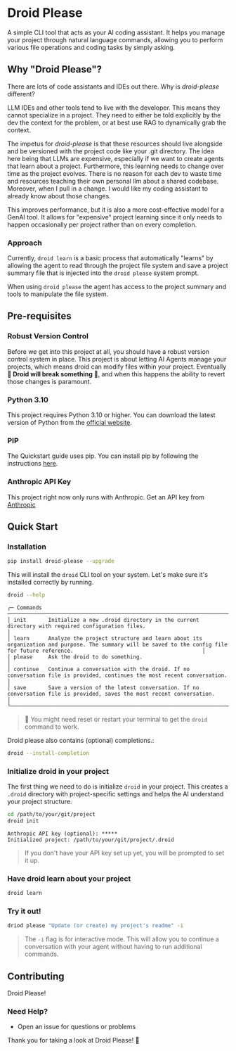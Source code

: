# Droid Please

A simple CLI tool that acts as your AI coding assistant. It helps you manage your project through natural language commands, allowing you to perform various file operations and coding tasks by simply asking.


## Why "Droid Please"?

There are lots of code assistants and IDEs out there. Why is _droid-please_ different?

LLM IDEs and other tools tend to live with the developer. This means they cannot specialize in a project. They need to 
either be told explicitly by the dev the context for the problem, or at best use RAG to dynamically grab the context.

The impetus for _droid-please_ is that these resources should live alongside and be versioned with the project code like your .git 
directory. The idea here being that LLMs are expensive, especially if we want to create agents that learn about a 
project. Furthermore, this learning needs to change over time as the project evolves. There is no reason for each dev to
waste time and resources teaching their own personal llm about a shared codebase. Moreover, when I pull in a change. I 
would like my coding assistant to already know about those changes.

This improves performance, but it is also a more cost-effective model for a GenAI tool. It allows for 
"expensive" project learning since it only needs to happen occasionally per project rather than on every completion.

### Approach
Currently, `droid learn` is a basic process that automatically "learns" by allowing the agent to read through the project file system 
and save a project summary file that is injected into the `droid please` system prompt.

When using `droid please` the agent has access to the project summary and tools to manipulate the file system.

## Pre-requisites
### Robust Version Control
Before we get into this project at all, you should have a robust version control system in place. This project is about 
letting AI Agents manage your projects, which means droid can modify files within your project. Eventually **🚨 Droid 
will break something 🚨**, and when this happens the ability to revert those changes is paramount.

### Python 3.10
This project requires Python 3.10 or higher. You can download the latest version of Python from the [official website](https://www.python.org/downloads/).

### PIP
The Quickstart guide uses pip. You can install pip by following the instructions [here](https://pip.pypa.io/en/stable/installation/).

### Anthropic API Key
This project right now only runs with Anthropic. Get an API key from [Anthropic](https://www.anthropic.com/)

## Quick Start

### Installation
```bash
pip install droid-please --upgrade
```
This will install the `droid` CLI tool on your system. Let's make sure it's installed correctly by running.
```bash
droid --help
```

```
╭─ Commands ────────────────────────────────────────────────────────────────────────────────────────────────────────────────────────────────────────────────────────────────────────────────────────╮
│ init       Initialize a new .droid directory in the current directory with required configuration files.                                                                                          │
│ learn      Analyze the project structure and learn about its organization and purpose. The summary will be saved to the config file for future reference.                                         │
│ please     Ask the droid to do something.                                                                                                                                                         │
│ continue   Continue a conversation with the droid. If no conversation file is provided, continues the most recent conversation.                                                                   │
│ save       Save a version of the latest conversation. If no conversation file is provided, saves the most recent conversation.                                                                    │
╰───────────────────────────────────────────────────────────────────────────────────────────────────────────────────────────────────────────────────────────────────────────────────────────────────╯
```

> 🚨 You might need reset or restart your terminal to get the `droid` command to work.

Droid please also contains (optional) completions.:
```bash
droid --install-completion
```

### Initialize droid in your project
The first thing we need to do is initialize `droid` in your project. This creates a `.droid` directory with project-specific settings and helps the AI understand your project structure.
```bash
cd /path/to/your/git/project
droid init
```
```
Anthropic API key (optional): *****
Initialized project: /path/to/your/git/project/.droid
```
> If you don't have your API key set up yet, you will be prompted to set it up.

### Have droid learn about your project
```bash
droid learn
```

### Try it out!
```bash
driod please "Update (or create) my project's readme" -i
```
> The `-i` flag is for interactive mode. This will allow you to continue a conversation with your agent without having to run additional commands.


## Contributing

Droid Please!

### Need Help?

- Open an issue for questions or problems

Thank you for taking a look at Droid Please! 🚀
